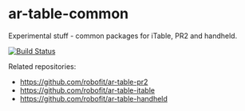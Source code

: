 # ar-table-common
Experimental stuff - common packages for iTable, PR2 and handheld. 

[![Build Status](https://travis-ci.org/robofit/ar-table-common.svg)](https://travis-ci.org/robofit/ar-table-common)
 
Related repositories:
 - https://github.com/robofit/ar-table-pr2
 - https://github.com/robofit/ar-table-itable
 - https://github.com/robofit/ar-table-handheld
